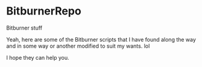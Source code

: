 # BitburnerRepo
Bitburner stuff

Yeah, here are some of the Bitburner scripts that I have found along the way and in some way or another modified to suit my wants. lol

I hope they can help you.
